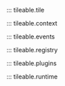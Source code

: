 ::: tileable.tile

::: tileable.context

::: tileable.events

::: tileable.registry

::: tileable.plugins

::: tileable.runtime
